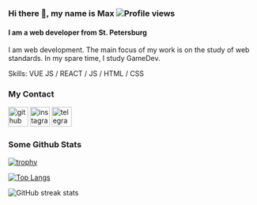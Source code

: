 ### Hi there 👋, my name is Max ![Profile views](https://gpvc.arturio.dev/MaxWatson94)  
#### I am a web developer from St. Petersburg
I am web development. The main focus of my work is on the study of web standards. In my spare time, I study GameDev.

Skills: VUE JS / REACT / JS / HTML / CSS


### My Contact
[<img src='https://github.githubassets.com/images/modules/logos_page/Octocat.png' alt='github' height='40'>](https://github.com/MaxWatson94)  [<img src='https://upload.wikimedia.org/wikipedia/commons/thumb/e/e7/Instagram_logo_2016.svg/800px-Instagram_logo_2016.svg.png' alt='instagram' height='40'>](https://www.instagram.com/maxwatsonn/)  [<img src='https://upload.wikimedia.org/wikipedia/commons/thumb/8/83/Telegram_2019_Logo.svg/1024px-Telegram_2019_Logo.svg.png' alt='telegram' height='40'>](https://t.me/MaxWatson)  

### Some Github Stats
[![trophy](https://github-profile-trophy.vercel.app/?username=MaxWatson94)](https://github.com/ryo-ma/github-profile-trophy)

[![Top Langs](https://github-readme-stats.vercel.app/api/top-langs/?username=MaxWatson94)](https://github.com/anuraghazra/github-readme-stats)

![GitHub streak stats](https://github-readme-streak-stats.herokuapp.com/?user=MaxWatson94)  
